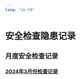 ```yaml
---
lang: "zh-CN"   
---
```

# 安全检查隐患记录
## 月度安全检查记录
### [2024年3月份检查记录](/safety-inspection/202403/m2-f1.md)